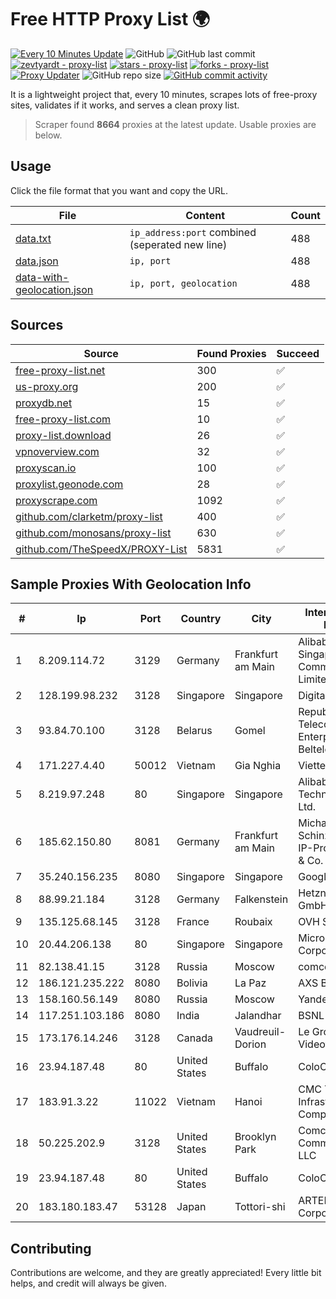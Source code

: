 
# Free HTTP Proxy List 🌍

[![Every 10 Minutes Update](https://github.com/mertguvencli/http-proxy-list/actions/workflows/main.yml/badge.svg?branch=main)](https://github.com/mertguvencli/http-proxy-list/actions/workflows/main.yml)
![GitHub](https://img.shields.io/github/license/mertguvencli/http-proxy-list)
![GitHub last commit](https://img.shields.io/github/last-commit/mertguvencli/http-proxy-list)
[![zevtyardt - proxy-list](https://img.shields.io/static/v1?label=zevtyardt&message=proxy-list&color=blue&logo=github)](https://github.com/zevtyardt/proxy-list "Go to GitHub repo")
[![stars - proxy-list](https://img.shields.io/github/stars/zevtyardt/proxy-list?style=social)](https://github.com/zevtyardt/proxy-list)
[![forks - proxy-list](https://img.shields.io/github/forks/zevtyardt/proxy-list?style=social)](https://github.com/zevtyardt/proxy-list)
[![Proxy Updater](https://github.com/zevtyardt/proxy-list/workflows/Proxy%20Updater/badge.svg)](https://github.com/zevtyardt/proxy-list/actions?query=workflow:"Proxy+Updater")
![GitHub repo size](https://img.shields.io/github/repo-size/zevtyardt/proxy-list)
[![GitHub commit activity](https://img.shields.io/github/commit-activity/m/zevtyardt/proxy-list?logo=commits)](https://github.com/zevtyardt/proxy-list/commits/main)

It is a lightweight project that, every 10 minutes, scrapes lots of free-proxy sites, validates if it works, and serves a clean proxy list.

> Scraper found **8664** proxies at the latest update. Usable proxies are below.

## Usage

Click the file format that you want and copy the URL.

|File|Content|Count|
|----|-------|-----|
|[data.txt](https://raw.githubusercontent.com/mertguvencli/http-proxy-list/main/proxy-list/data.txt)|`ip_address:port` combined (seperated new line)|488|
|[data.json](https://raw.githubusercontent.com/mertguvencli/http-proxy-list/main/proxy-list/data.json)|`ip, port`|488|
|[data-with-geolocation.json](https://raw.githubusercontent.com/mertguvencli/http-proxy-list/main/proxy-list/data-with-geolocation.json)|`ip, port, geolocation`|488|

## Sources

|Source|Found Proxies|Succeed|
|------|-------------|-------|
|[free-proxy-list.net](https://free-proxy-list.net)|300|✅|
|[us-proxy.org](https://www.us-proxy.org)|200|✅|
|[proxydb.net](http://proxydb.net)|15|✅|
|[free-proxy-list.com](https://free-proxy-list.com/?page=&port=&type%5B%5D=http&type%5B%5D=https&up_time=0&search=Search)|10|✅|
|[proxy-list.download](https://www.proxy-list.download/HTTP)|26|✅|
|[vpnoverview.com](https://vpnoverview.com/privacy/anonymous-browsing/free-proxy-servers)|32|✅|
|[proxyscan.io](https://www.proxyscan.io)|100|✅|
|[proxylist.geonode.com](https://proxylist.geonode.com/api/proxy-list?limit=300&page=1&sort_by=lastChecked&sort_type=desc&protocols=http,https)|28|✅|
|[proxyscrape.com](https://api.proxyscrape.com/v2/?request=displayproxies&protocol=http&timeout=10000&country=all&ssl=all&anonymity=all)|1092|✅|
|[github.com/clarketm/proxy-list](https://raw.githubusercontent.com/clarketm/proxy-list/master/proxy-list-raw.txt)|400|✅|
|[github.com/monosans/proxy-list](https://raw.githubusercontent.com/monosans/proxy-list/main/proxies/http.txt)|630|✅|
|[github.com/TheSpeedX/PROXY-List](https://raw.githubusercontent.com/TheSpeedX/PROXY-List/master/http.txt)|5831|✅|


## Sample Proxies With Geolocation Info

|#|Ip|Port|Country|City|Internet Service Provider|
|-|--|----|-------|----|-------------------------|
|1|8.209.114.72|3129|Germany|Frankfurt am Main|Alibaba.com Singapore E-Commerce Private Limited|
|2|128.199.98.232|3128|Singapore|Singapore|DigitalOcean, LLC|
|3|93.84.70.100|3128|Belarus|Gomel|Republican Unitary Telecommunication Enterprise Beltelecom|
|4|171.227.4.40|50012|Vietnam|Gia Nghia|Viettel Corporation|
|5|8.219.97.248|80|Singapore|Singapore|Alibaba (US) Technology Co., Ltd.|
|6|185.62.150.80|8081|Germany|Frankfurt am Main|Michael Sebastian Schinzel trading as IP-Projects GmbH & Co. KG|
|7|35.240.156.235|8080|Singapore|Singapore|Google LLC|
|8|88.99.21.184|3128|Germany|Falkenstein|Hetzner Online GmbH|
|9|135.125.68.145|3128|France|Roubaix|OVH SAS|
|10|20.44.206.138|80|Singapore|Singapore|Microsoft Corporation|
|11|82.138.41.15|3128|Russia|Moscow|comcor.ru|
|12|186.121.235.222|8080|Bolivia|La Paz|AXS Bolivia S. A.|
|13|158.160.56.149|8080|Russia|Moscow|Yandex.Cloud LLC|
|14|117.251.103.186|8080|India|Jalandhar|BSNL Internet|
|15|173.176.14.246|3128|Canada|Vaudreuil-Dorion|Le Groupe Videotron Ltee|
|16|23.94.187.48|80|United States|Buffalo|ColoCrossing|
|17|183.91.3.22|11022|Vietnam|Hanoi|CMC Telecom Infrastructure Company|
|18|50.225.202.9|3128|United States|Brooklyn Park|Comcast Cable Communications, LLC|
|19|23.94.187.48|80|United States|Buffalo|ColoCrossing|
|20|183.180.183.47|53128|Japan|Tottori-shi|ARTERIA Networks Corporation|



## Contributing

Contributions are welcome, and they are greatly appreciated! Every
little bit helps, and credit will always be given.

